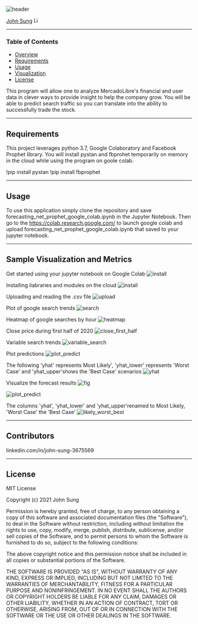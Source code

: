 ![header](https://capsule-render.vercel.app/api?type=waving&color=gradient&width=1000&height=200&section=header&text=Time%20Series%20Analysis%20Google%20Colab%20Model&fontSize=30&fontColor=black)

<!-- header is made with: https://github.com/kyechan99/capsule-render -->

[John Sung](https://linkedin.com/in/john-sung-3675569) [<img src="https://cdn2.auth0.com/docs/media/connections/linkedin.png" alt="LinkedIn -  John Sung" width=15/>](https://linkedin.com/in/john-sung-3675569/)
                                                            
---

### Table of Contents

* [Overview](#overview)
* [Requirements](#requirements)
* [Usage](#usage)
* [Visualization](#visualization)
* [License](#license)

This program will allow one to analyze MercadoLibre's financial and user data in clever ways to provide insight to help the company grow. You will be able to predict search traffic so you can translate into the ability to successfully trade the stock.

---

## Requirements

This project leverages python 3.7, Google Colaboratory and Facebook Prophet library. You will install pystan and fbprohet temporarily on memory in the cloud while using the program on goole colab.

!pip install pystan
!pip install fbprophet 

---

## Usage

To use this application simply clone the repository and save forecasting_net_prophet_google_colab.ipynb in the Jupyter Notebook. Then go to the https://colab.research.google.com/ to launch google colab and upload forecasting_net_prophet_google_colab.ipynb that saved to your jupyter notebook.

---

## Sample Visualization and Metrics

Get started using your jupyter notebook on Google Colab
![install](Images/google_colab.PNG)

Installing liabraries and modules on the cloud
![install](Images/install_google_colab.PNG)

Uploading and reading the .csv file
![upload](Images/file_uploaded_read_csv.PNG)

Plot of google search trends
![search](Images/search_trends.PNG)

Heatmap of google searches by hour
![heatmap](Images/heatmap.PNG)

Close price during first half of 2020
![close_first_half](Images/close_first_half.PNG)

Variable search trends
![variable_search](Images/variable_search_trends_first_half.PNG)

Plot predictions
![plot_predict](Images/plot_predictions.PNG)

The following 'yhat' represents Most Likely', 'yhat_lower' represents 'Worst Case' and 'yhat_upper'shows the 'Best Case' scenarios
![yhat](Images/yhat_yhat_upper_yhat_lower_hvplot.PNG)

Visualize the forecast results 
![fig](Images/fig_mercado.PNG)


![plot_predict](Images/plot_predictions_mercado_sales.PNG)

The columns 'yhat', 'yhat_lower' and 'yhat_upper'renamed to Most Likely, 'Worst Case' the 'Best Case'
![likely_worst_best](Images/most_likely_worst_case_best_case.PNG)

---

## Contributors

linkedin.com/in/john-sung-3675569

---

## License

MIT License

Copyright (c) 2021 John Sung

Permission is hereby granted, free of charge, to any person obtaining a copy
of this software and associated documentation files (the "Software"), to deal
in the Software without restriction, including without limitation the rights
to use, copy, modify, merge, publish, distribute, sublicense, and/or sell
copies of the Software, and to permit persons to whom the Software is
furnished to do so, subject to the following conditions:

The above copyright notice and this permission notice shall be included in all
copies or substantial portions of the Software.

THE SOFTWARE IS PROVIDED "AS IS", WITHOUT WARRANTY OF ANY KIND, EXPRESS OR
IMPLIED, INCLUDING BUT NOT LIMITED TO THE WARRANTIES OF MERCHANTABILITY,
FITNESS FOR A PARTICULAR PURPOSE AND NONINFRINGEMENT. IN NO EVENT SHALL THE
AUTHORS OR COPYRIGHT HOLDERS BE LIABLE FOR ANY CLAIM, DAMAGES OR OTHER
LIABILITY, WHETHER IN AN ACTION OF CONTRACT, TORT OR OTHERWISE, ARISING FROM,
OUT OF OR IN CONNECTION WITH THE SOFTWARE OR THE USE OR OTHER DEALINGS IN THE
SOFTWARE.
